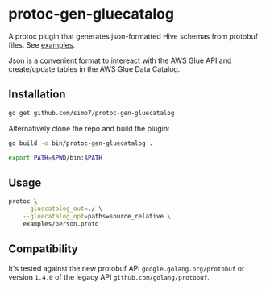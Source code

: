 # protoc-gen-gluecatalog

A protoc plugin that generates json-formatted Hive schemas from protobuf files. See [examples](./examples).

Json is a convenient format to intereact with the AWS Glue API and create/update tables in the AWS Glue Data Catalog.

## Installation

```bash
go get github.com/simo7/protoc-gen-gluecatalog
```

Alternatively clone the repo and build the plugin:

```bash
go build -o bin/protoc-gen-gluecatalog .

export PATH=$PWD/bin:$PATH
```

## Usage

```bash
protoc \
    --gluecatalog_out=./ \
    --gluecatalog_opt=paths=source_relative \
    examples/person.proto
```

## Compatibility

It's tested against the new protobuf API `google.golang.org/protobuf` or version `1.4.0` of the legacy API `github.com/golang/protobuf`.
